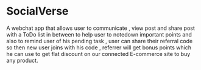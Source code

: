 ﻿# SocialVerse
 
A webchat app that allows user to communicate , view post and share post with a ToDo list in between to help user to notedown important points and also to remind user of his pending task , user can share their referral code so then new user joins with his code , referrer will get bonus points which he can use to get flat discount on our connected E-commerce site to buy any product.
